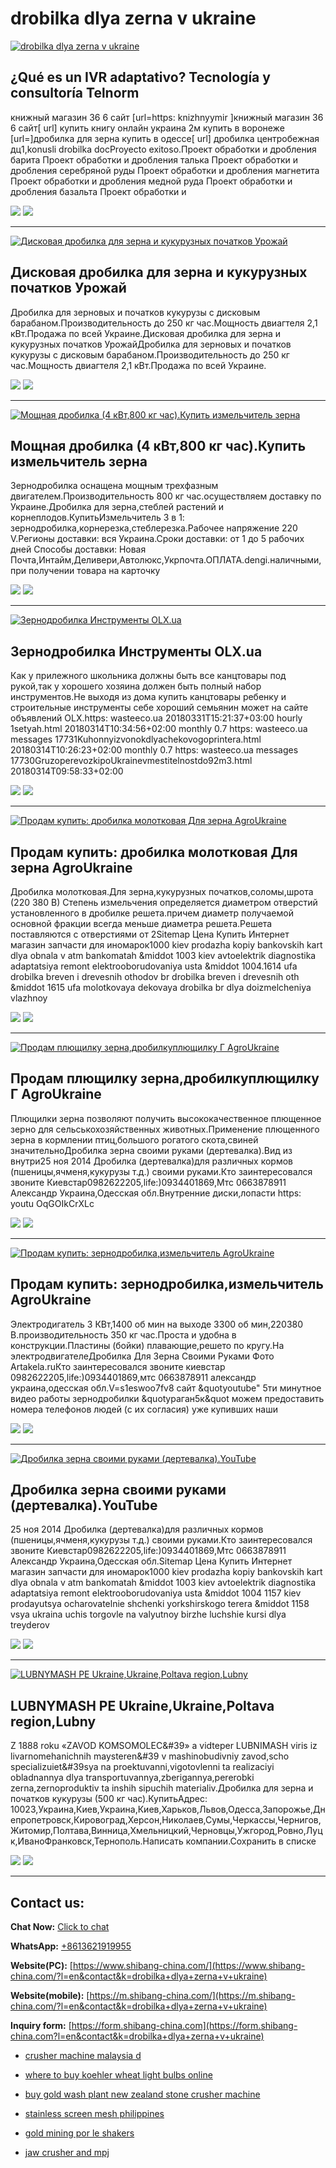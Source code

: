# drobilka dlya zerna v ukraine

<a href="https://swt.shibang-china.com/?l=en&img&k=drobilka+dlya+zerna+v+ukraine" target="_blank">![drobilka dlya zerna v ukraine](http://static.shibang-china.com/all-800x300/351.jpg)</a>

## ¿Qué es un IVR adaptativo? Tecnología y consultoría Telnorm
книжный магазин 36 6 сайт [url=https: knizhnyymir ]книжный магазин 36 6 сайт[ url] купить книгу онлайн украина 2м купить в воронеже [url=]дробилка для зерна купить в одессе[ url] дробилка центробежная дц1,konusli drobilka docProyecto exitoso.Проект обработки и дробления барита Проект обработки и дробления талька Проект обработки и дробления серебряной руды Проект обработки и дробления магнетита Проект обработки и дробления медной руда Проект обработки и дробления базальта Проект обработки и


<a href="https://whatsapp.shibangsoft.com/WhatsApp.php" target="_blank" title="WhatsApp">![](http://static.shibang-china.com/icon/whatsapp.png)</a> <a href="https://swt.shibang-china.com/?l=en&icon&k=drobilka+dlya+zerna+v+ukraine" target="_blank">![](http://static.shibang-china.com/icon/chat-en.png)</a>

---

<a href="https://swt.shibang-china.com/?l=en&img&k=drobilka+dlya+zerna+v+ukraine" target="_blank">![Дисковая дробилка для зерна и кукурузных початков Урожай](http://static.shibang-china.com/all-800x300/281.jpg)</a>

## Дисковая дробилка для зерна и кукурузных початков Урожай
Дробилка для зерновых и початков кукурузы с дисковым барабаном.Производительность до 250 кг час.Мощность двиагтеля 2,1 кВт.Продажа по всей Украине.Дисковая дробилка для зерна и кукурузных початков УрожайДробилка для зерновых и початков кукурузы с дисковым барабаном.Производительность до 250 кг час.Мощность двиагтеля 2,1 кВт.Продажа по всей Украине.


<a href="https://whatsapp.shibangsoft.com/WhatsApp.php" target="_blank" title="WhatsApp">![](http://static.shibang-china.com/icon/whatsapp.png)</a> <a href="https://swt.shibang-china.com/?l=en&icon&k=drobilka+dlya+zerna+v+ukraine" target="_blank">![](http://static.shibang-china.com/icon/chat-en.png)</a>

---

<a href="https://swt.shibang-china.com/?l=en&img&k=drobilka+dlya+zerna+v+ukraine" target="_blank">![Мощная дробилка (4 кВт,800 кг час).Купить измельчитель зерна](http://static.shibang-china.com/all-800x300/128.jpg)</a>

## Мощная дробилка (4 кВт,800 кг час).Купить измельчитель зерна
Зернодробилка оснащена мощным трехфазным двигателем.Производительность 800 кг час.осуществляем доставку по Украине.Дробилка для зерна,стеблей растений и корнеплодов.КупитьИзмельчитель 3 в 1: зернодробилка,корнерезка,стеблерезка.Рабочее напряжение 220 V.Регионы доставки: вся Украина.Сроки доставки: от 1 до 5 рабочих дней Способы доставки: Новая Почта,Интайм,Деливери,Автолюкс,Укрпочта.ОПЛАТА.dengi.наличными,при получении товара на карточку


<a href="https://whatsapp.shibangsoft.com/WhatsApp.php" target="_blank" title="WhatsApp">![](http://static.shibang-china.com/icon/whatsapp.png)</a> <a href="https://swt.shibang-china.com/?l=en&icon&k=drobilka+dlya+zerna+v+ukraine" target="_blank">![](http://static.shibang-china.com/icon/chat-en.png)</a>

---

<a href="https://swt.shibang-china.com/?l=en&img&k=drobilka+dlya+zerna+v+ukraine" target="_blank">![Зернодробилка Инструменты OLX.ua](http://static.shibang-china.com/all-800x300/1295.jpg)</a>

## Зернодробилка Инструменты OLX.ua
Как у прилежного школьника должны быть все канцтовары под рукой,так у хорошего хозяина должен быть полный набор инструментов.Не выходя из дома купить канцтовары ребенку и строительные инструменты себе хороший семьянин может на сайте объявлений OLX.https: wasteeco.ua 20180331T15:21:37+03:00 hourly 1setyah.html 20180314T10:34:56+02:00 monthly 0.7 https: wasteeco.ua messages 17731Kuhonnyizvonokdlyachekovogoprintera.html 20180314T10:26:23+02:00 monthly 0.7 https: wasteeco.ua messages 17730GruzoperevozkipoUkrainevmestitelnostdo92m3.html 20180314T09:58:33+02:00


<a href="https://whatsapp.shibangsoft.com/WhatsApp.php" target="_blank" title="WhatsApp">![](http://static.shibang-china.com/icon/whatsapp.png)</a> <a href="https://swt.shibang-china.com/?l=en&icon&k=drobilka+dlya+zerna+v+ukraine" target="_blank">![](http://static.shibang-china.com/icon/chat-en.png)</a>

---

<a href="https://swt.shibang-china.com/?l=en&img&k=drobilka+dlya+zerna+v+ukraine" target="_blank">![Продам купить: дробилка молотковая Для зерна AgroUkraine](http://static.shibang-china.com/all-800x300/1376.jpg)</a>

## Продам купить: дробилка молотковая Для зерна AgroUkraine
Дробилка молотковая.Для зерна,кукурузных початков,соломы,шрота (220 380 В) Степень измельчения определяется диаметром отверстий установленного в дробилке решета.причем диаметр получаемой основной фракции всегда меньше диаметра решета.Решета поставляются с отверстиями от 2Sitemap Цена Купить Интернет магазин запчасти для иномарок1000 kiev prodazha kopiy bankovskih kart dlya obnala v atm bankomatah &middot 1003 kiev avtoelektrik diagnostika adaptatsiya remont elektrooborudovaniya usta &middot 1004.1614 ufa drobilka breven i drevesnih othodov br drobilka breven i drevesnih oth &middot 1615 ufa molotkovaya dekovaya drobilka br dlya doizmelcheniya vlazhnoy


<a href="https://whatsapp.shibangsoft.com/WhatsApp.php" target="_blank" title="WhatsApp">![](http://static.shibang-china.com/icon/whatsapp.png)</a> <a href="https://swt.shibang-china.com/?l=en&icon&k=drobilka+dlya+zerna+v+ukraine" target="_blank">![](http://static.shibang-china.com/icon/chat-en.png)</a>

---

<a href="https://swt.shibang-china.com/?l=en&img&k=drobilka+dlya+zerna+v+ukraine" target="_blank">![Продам плющилку зерна,дробилкуплющилку Г AgroUkraine](http://static.shibang-china.com/all-800x300/744.jpg)</a>

## Продам плющилку зерна,дробилкуплющилку Г AgroUkraine
Плющилки зерна позволяют получить высококачественное плющенное зерно для сельськохозяйственных животных.Применение плющенного зерна в кормлении птиц,большого рогатого скота,свиней значительноДробилка зерна своими руками (дертевалка).Вид из внутри25 ноя 2014 Дробилка (дертевалка)для различных кормов (пшеницы,ячменя,кукурузы т.д.) своими руками.Кто заинтересовался звоните Киевстар0982622205,life:)0934401869,Мтс 0663878911 Александр Украина,Одесская обл.Внутренние диски,лопасти https: youtu OqGOIkCrXLc


<a href="https://whatsapp.shibangsoft.com/WhatsApp.php" target="_blank" title="WhatsApp">![](http://static.shibang-china.com/icon/whatsapp.png)</a> <a href="https://swt.shibang-china.com/?l=en&icon&k=drobilka+dlya+zerna+v+ukraine" target="_blank">![](http://static.shibang-china.com/icon/chat-en.png)</a>

---

<a href="https://swt.shibang-china.com/?l=en&img&k=drobilka+dlya+zerna+v+ukraine" target="_blank">![Продам купить: зернодробилка,измельчитель AgroUkraine](http://static.shibang-china.com/all-800x300/322.jpg)</a>

## Продам купить: зернодробилка,измельчитель AgroUkraine
Электродигатель 3 КВт,1400 об мин на выходе 3300 об мин,220380 В.производительность 350 кг час.Проста и удобна в конструкции.Пластины (бойки) плавающие,решето по кругу.На электродвигателеДробилка Для Зерна Своими Руками Фото Artakela.ruКто заинтересовался звоните киевстар 0982622205,life:)0934401869,мтс 0663878911 александр украина,одесская обл.V=s1eswoo7fv8 сайт &quotyoutube" 5ти минутное видео работы зернодробилки &quotураган5к&quot можем предоставить номера телефонов людей (с их согласия) уже купивших наши


<a href="https://whatsapp.shibangsoft.com/WhatsApp.php" target="_blank" title="WhatsApp">![](http://static.shibang-china.com/icon/whatsapp.png)</a> <a href="https://swt.shibang-china.com/?l=en&icon&k=drobilka+dlya+zerna+v+ukraine" target="_blank">![](http://static.shibang-china.com/icon/chat-en.png)</a>

---

<a href="https://swt.shibang-china.com/?l=en&img&k=drobilka+dlya+zerna+v+ukraine" target="_blank">![Дробилка зерна своими руками (дертевалка).YouTube](http://static.shibang-china.com/all-800x300/580.jpg)</a>

## Дробилка зерна своими руками (дертевалка).YouTube
25 ноя 2014 Дробилка (дертевалка)для различных кормов (пшеницы,ячменя,кукурузы т.д.) своими руками.Кто заинтересовался звоните Киевстар0982622205,life:)0934401869,Мтс 0663878911 Александр Украина,Одесская обл.Sitemap Цена Купить Интернет магазин запчасти для иномарок1000 kiev prodazha kopiy bankovskih kart dlya obnala v atm bankomatah &middot 1003 kiev avtoelektrik diagnostika adaptatsiya remont elektrooborudovaniya usta &middot 1004 1157 kiev prodayutsya ocharovatelnie shchenki yorkshirskogo terera &middot 1158 vsya ukraina uchis torgovle na valyutnoy birzhe luchshie kursi dlya treyderov


<a href="https://whatsapp.shibangsoft.com/WhatsApp.php" target="_blank" title="WhatsApp">![](http://static.shibang-china.com/icon/whatsapp.png)</a> <a href="https://swt.shibang-china.com/?l=en&icon&k=drobilka+dlya+zerna+v+ukraine" target="_blank">![](http://static.shibang-china.com/icon/chat-en.png)</a>

---

<a href="https://swt.shibang-china.com/?l=en&img&k=drobilka+dlya+zerna+v+ukraine" target="_blank">![LUBNYMASH PE Ukraine,Ukraine,Poltava region,Lubny](http://static.shibang-china.com/all-800x300/1482.jpg)</a>

## LUBNYMASH PE Ukraine,Ukraine,Poltava region,Lubny
Z 1888 roku «ZAVOD KOMSOMOLEC&#39» a vidteper LUBNIMASH viris iz livarnomehanichnih maysteren&#39 v mashinobudivniy zavod,scho specializuiet&#39sya na proektuvanni,vigotovlenni ta realizaciyi obladnannya dlya transportuvannya,zberigannya,pererobki zerna,zernoproduktiv ta inshih sipuchih materialiv.Дробилка для зерна и початков кукурузы (500 кг час).КупитьАдрес: 10023,Украина,Киев,Украина,Киев,Харьков,Львов,Одесса,Запорожье,Днепропетровск,Кировоград,Херсон,Николаев,Сумы,Черкассы,Чернигов,Житомир,Полтава,Винница,Хмельницкий,Черновцы,Ужгород,Ровно,Луцк,ИваноФранковск,Тернополь.Написать компании.Сохранить в списке


<a href="https://whatsapp.shibangsoft.com/WhatsApp.php" target="_blank" title="WhatsApp">![](http://static.shibang-china.com/icon/whatsapp.png)</a> <a href="https://swt.shibang-china.com/?l=en&icon&k=drobilka+dlya+zerna+v+ukraine" target="_blank">![](http://static.shibang-china.com/icon/chat-en.png)</a>

---
## Contact us:

**Chat Now:** [Click to chat](https://swt.shibang-china.com?l=en&contact&k=drobilka+dlya+zerna+v+ukraine)

**WhatsApp:**  [+8613621919955](https://whatsapp.shibangsoft.com/WhatsApp.php)

**Website(PC):** [https://www.shibang-china.com/](https://www.shibang-china.com/?l=en&contact&k=drobilka+dlya+zerna+v+ukraine)

**Website(mobile):** [https://m.shibang-china.com/](https://m.shibang-china.com/?l=en&contact&k=drobilka+dlya+zerna+v+ukraine)

**Inquiry form:** [https://form.shibang-china.com](https://form.shibang-china.com?l=en&contact&k=drobilka+dlya+zerna+v+ukraine)

* [crusher machine malaysia d](../117/crusher%20machine%20malaysia%20d.md)

* [where to buy koehler wheat light bulbs online](../118/where%20to%20buy%20koehler%20wheat%20light%20bulbs%20online.md)

* [buy gold wash plant new zealand stone crusher machine](../114/buy%20gold%20wash%20plant%20new%20zealand%20stone%20crusher%20machine.md)

* [stainless screen mesh philippines](../116/stainless%20screen%20mesh%20philippines.md)

* [gold mining por le shakers](../117/gold%20mining%20por%20le%20shakers.md)

* [jaw crusher and mpj](../113/jaw%20crusher%20and%20mpj.md)